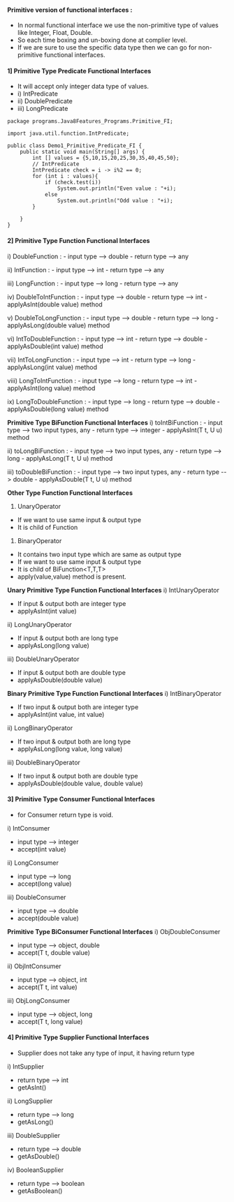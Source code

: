 #### Primitive version of functional interfaces :
- In normal functional interface we use the non-primitive type of values like Integer, Float, Double.
- So each time boxing and un-boxing done at complier level.
- If we are sure to use the specific data type then we can go for non-primitive functional interfaces.

#### 1] Primitive Type Predicate Functional Interfaces
- It will accept only integer data type of values.
- i) IntPredicate
- ii) DoublePredicate
- iii) LongPredicate
  
```
package programs.Java8Features_Programs.Primitive_FI;

import java.util.function.IntPredicate;

public class Demo1_Primitive_Predicate_FI {
    public static void main(String[] args) {
        int [] values = {5,10,15,20,25,30,35,40,45,50};
        // IntPredicate
        IntPredicate check = i -> i%2 == 0;
        for (int i : values){
            if (check.test(i))
                System.out.println("Even value : "+i);
            else
                System.out.println("Odd value : "+i);
        }

    }
}

```
#### 2] Primitive Type Function Functional Interfaces
i) DoubleFunction :
    - input type --> double
    - return type --> any

ii) IntFunction :
    - input type --> int
    - return type --> any

iii) LongFunction :
    - input type --> long
    - return type --> any

iv) DoubleToIntFunction :
    - input type --> double
    - return type --> int
    - applyAsInt(double value) method

v) DoubleToLongFunction :
    - input type --> double
    - return type --> long
    - applyAsLong(double value) method

vi) IntToDoubleFunction :
    - input type --> int
    - return type --> double
    - applyAsDouble(int value) method

vii) IntToLongFunction :
    - input type --> int
    - return type --> long
    - applyAsLong(int value) method

viii) LongToIntFunction :
    - input type --> long
    - return type --> int
    - applyAsInt(long value) method

ix) LongToDoubleFunction :
    - input type --> long
    - return type --> double
    - applyAsDouble(long value) method

**Primitive Type BiFunction Functional Interfaces**
i) toIntBiFunction :
    - input type --> two input types, any
    - return type --> integer
    - applyAsInt(T t, U u) method

ii) toLongBiFunction :
    - input type --> two input types, any
    - return type --> long
    - applyAsLong(T t, U u) method

iii) toDoubleBiFunction :
    - input type --> two input types, any
    - return type --> double
    - applyAsDouble(T t, U u) method

**Other Type Function Functional Interfaces**
1) UnaryOperator<T>
- If we want to use same input & output type 
- It is child of Function

1) BinaryOperator<T>
- It contains two input type which are same as output type 
- If we want to use same input & output type 
- It is child of BiFunction<T,T,T>
- apply(value,value) method is present.

**Unary Primitive Type Function Functional Interfaces**
i) IntUnaryOperator
- If input & output both are integer type 
- applyAsInt(int value)

ii) LongUnaryOperator
- If input & output both are long type 
- applyAsLong(long value)

iii) DoubleUnaryOperator
- If input & output both are double type 
- applyAsDouble(double value)

**Binary Primitive Type Function Functional Interfaces**
i) IntBinaryOperator
- If two input & output both are integer type 
- applyAsInt(int value, int value)

ii) LongBinaryOperator
- If two input & output both are long type 
- applyAsLong(long value, long value)

iii) DoubleBinaryOperator
- If two input & output both are double type 
- applyAsDouble(double value, double value)


#### 3] Primitive Type Consumer Functional Interfaces
- for Consumer return type is void.
  
i) IntConsumer 
   - input type --> integer
   - accept(int value)

ii) LongConsumer 
   - input type --> long
   - accept(long value)

iii) DoubleConsumer 
   - input type --> double
   - accept(double value)

**Primitive Type BiConsumer Functional Interfaces**
i) ObjDoubleConsumer
   - input type --> object, double
   - accept(T t, double value)

ii) ObjIntConsumer
   - input type --> object, int
   - accept(T t, int value)

iii) ObjLongConsumer
   - input type --> object, long
   - accept(T t, long value)

#### 4] Primitive Type Supplier Functional Interfaces
- Supplier does not take any type of input, it having return type 

i) IntSupplier
   - return type --> int
   - getAsInt()

ii) LongSupplier
   - return type --> long
   - getAsLong()

iii) DoubleSupplier
   - return type --> double
   - getAsDouble()

iv) BooleanSupplier
   - return type --> boolean
   - getAsBoolean()
  